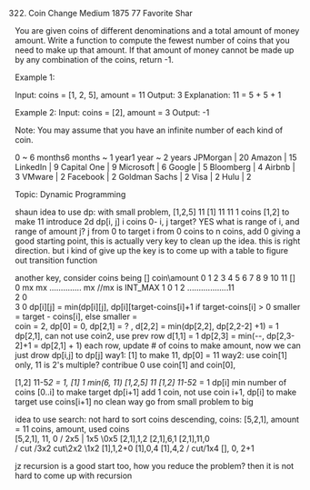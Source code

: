322. Coin Change
Medium 1875 77 Favorite Shar

You are given coins of different denominations and a total amount of money amount. Write a function to compute the fewest number of coins that you need to make up that amount. If that amount of money cannot be made up by any combination of the coins, return -1.

Example 1:

Input: coins = [1, 2, 5], amount = 11
Output: 3 
Explanation: 11 = 5 + 5 + 1

Example 2:
Input: coins = [2], amount = 3
Output: -1

Note:
You may assume that you have an infinite number of each kind of coin.

0 ~ 6 months6 months ~ 1 year1 year ~ 2 years
JPMorgan | 20 Amazon | 15 LinkedIn | 9 Capital One | 9 Microsoft | 6 Google | 5 Bloomberg | 4 Airbnb | 3 VMware | 2 Facebook | 2 Goldman Sachs | 2 Visa | 2 Hulu | 2

Topic: Dynamic Programming

shaun idea to use dp: 
with small problem, 
[1,2,5] 11
[1] 11   11 1 coins
[1,2] to make 11
introduce 2d dp[i, j] i coins 0- i, j target?  YES
what is range of i, and range of amount j?   j from 0 to target
i   from 0 coins to n coins, add 0 giving a good starting point, this is actually very key to clean up the idea. 
this is right direction. but i kind of give up 
the key is to come up with a table to figure out transition function

another key, consider coins being []
coin\amount
    0  1  2  3  4 5 6 7 8 9 10 11 
[]  0  mx mx ..............    mx     //mx is INT_MAX
1   0  1  2  ..................11   
2   0  
3   0
dp[i][j] =  min(dp[i][j],   dp[i][target-coins[i]+1 if target-coins[i] > 0 smaller = target - coins[i], else smaller =   
coin = 2,  dp[0] = 0, dp[2,1] = ? , d[2,2] = min(dp[2,2], dp[2,2-2] +1) = 1 
   dp[2,1], can not use coin2, use prev row d[1,1]  = 1 
   dp[2,3] =   min(--, dp[2,3-2]+1 = dp[2,1] + 1) 
each row, update # of coins to make amount, now we can just drow dp[i,j] to dp[j] 
way1:   [1] to make 11,   dp[0] = 11
way2:  use coin[1] only, 11 is 2's multiple?   contribue 0
	   use coin[1] and coin[0], 

[1,2] 11-5*2 = 1,    [1] 1  min(6, 11)
[1,2,5] 11    [1,2] 11-5*2 = 1
dp[i] min number of coins [0..i] to make target
dp[i+1] add 1 coin,  not use coin i+1,   dp[i] to make target
 use coins[i+1] 
no clean way go from small problem to big


idea to use search: 
    not hard to sort coins descending,  coins: [5,2,1], amount = 11
    coins, amount, used coins						    
                           [5,2,1], 11, 0
               / 2x5         | 1x5       \0x5
           [2,1],1,2    [2,1],6,1        [2,1],11,0     
          /          cut /3x2 cut\2x2 \1x2 
     [1],1,2+0   [1],0,4               [1],4,2
    /                               cut/1x4
 [], 0, 2+1

jz recursion is a good start  too, how you reduce the problem? then it is not hard to come up with recursion
